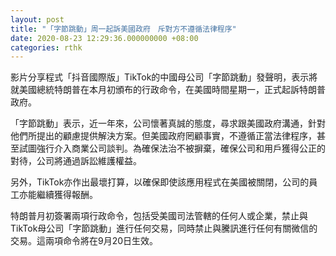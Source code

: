 ```yaml
---
layout: post
title: "「字節跳動」周一起訴美國政府　斥對方不遵循法律程序"
date: 2020-08-23 12:29:36.000000000 +08:00
categories: rthk
---
```


影片分享程式「抖音國際版」TikTok的中國母公司「字節跳動」發聲明，表示將就美國總統特朗普在本月初頒布的行政命令，在美國時間星期一，正式起訴特朗普政府。

「字節跳動」表示，近一年來，公司懷著真誠的態度，尋求跟美國政府溝通，針對他們所提出的顧慮提供解決方案。但美國政府罔顧事實，不遵循正當法律程序，甚至試圖強行介入商業公司談判。為確保法治不被摒棄，確保公司和用戶獲得公正的對待，公司將通過訴訟維護權益。

另外，TikTok亦作出最壞打算，以確保即使該應用程式在美國被關閉，公司的員工亦能繼續獲得報酬。

特朗普月初簽署兩項行政命令，包括受美國司法管轄的任何人或企業，禁止與TikTok母公司「字節跳動」進行任何交易，同時禁止與騰訊進行任何有關微信的交易。這兩項命令將在9月20日生效。
